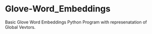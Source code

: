 # Glove-Word_Embeddings

Basic Glove Word Embeddings Python Program with represenatation of Global Vevtors.
